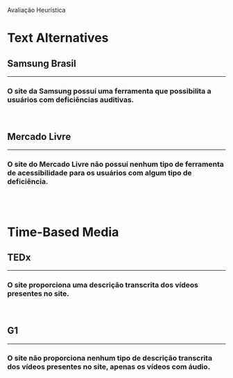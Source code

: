 Avaliação Heurística
<br>

<h1> Text Alternatives </h1>

<h2> Samsung Brasil </h1>
<hr>
<h3> O site da Samsung possuí uma ferramenta que possibilita a usuários com deficiências auditivas. </h3>
<br>

<h2> Mercado Livre </h1>
<hr>

<h3> O site do Mercado Livre não possuí nenhum tipo de ferramenta de acessibilidade para os usuários com algum tipo de deficiência. </h3>
<br>
<br>

<h1> Time-Based Media </h1>

<h2> TEDx </h2>
<hr>
<h3> O site proporciona uma descrição transcrita dos vídeos presentes no site. </h3>
<br>

<h2> G1 </h2>
<hr>
<h3> O site não proporciona nenhum tipo de descrição transcrita dos vídeos presentes no site, apenas os vídeos com áudio. </h3>
<br>

<h1>


